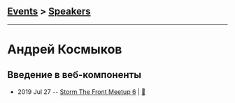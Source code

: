 ## [Events](../README.md) > [Speakers](../speakers.md)
---

# Андрей Космыков

## Введение в веб-компоненты
- 2019 Jul 27 -- [Storm The Front Meetup 6](https://youtu.be/PS8gxwSYREA)  | [:notebook:](https://drive.google.com/file/d/1Nk6VQlaBRUOf25Olr_aQ_PO7J9aAyZu-/view)  
